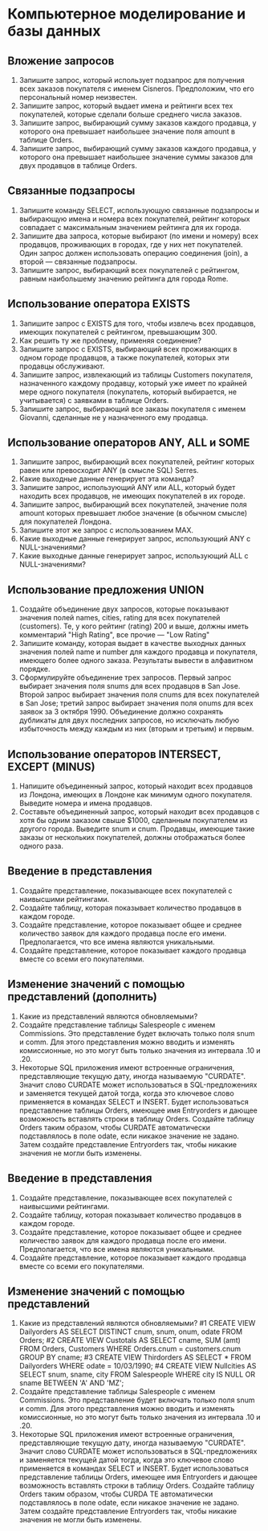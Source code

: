 # Компьютерное моделирование и базы данных

## Вложение запросов

1. Запишите запрос, который использует подзапрос для получения всех заказов покупателя с именем Cisneros. Предположим, что его персональный номер неизвестен.
2. Запишите запрос, который выдает имена и рейтинги всех тех покупателей, которые сделали больше среднего числа заказов.
3. Запишите запрос, выбирающий сумму заказов каждого продавца, у которого она превышает наибольшее значение поля amount в таблице Orders.
4. Запишите запрос, выбирающий сумму заказов каждого продавца, у которого она превышает наибольшее значение суммы заказов для двух продавцов в таблице Orders.

## Связанные подзапросы

1. Запишите команду SELECT, использующую связанные подзапросы и выбирающую имена и номера всех покупателей, рейтинг которых совпадает с максимальным значением рейтинга для их города.
2. Запишите два запроса, которые выбирают (по имени и номеру) всех продавцов, проживающих в городах, где у них нет покупателей. Один запрос должен использовать операцию соединения (join), а второй — связанные подзапросы.
3. Запишите запрос, выбирающий всех покупателей с рейтингом, равным наибольшему значению рейтинга для города Rome.

## Использование оператора EXISTS

1. Запишите запрос с EXISTS для того, чтобы извлечь всех продавцов, имеющих покупателей с рейтингом, превышающим 300.
2. Как решить ту же проблему, применяя соединение?
3. Запишите запрос с EXISTS, выбирающий всех проживающих в одном городе продавцов, а также покупателей, которых эти продавцы обслуживают.
4. Запишите запрос, извлекающий из таблицы Customers покупателя, назначенного каждому продавцу, который уже имеет по крайней мере одного покупателя (покупатель, который выбирается, не учитывается) с заявками в таблице Orders.
5. Запишите запрос, выбирающий все заказы покупателя с именем Giovanni, сделанные не у назначенного ему продавца.

## Использование операторов ANY, ALL и SOME

1. Запишите запрос, выбирающий всех покупателей, рейтинг которых равен или превосходит ANY (в смысле SQL) Serres.
2. Какие выходные данные генерирует эта команда?
3. Запишите запрос, использующий ANY или ALL, который будет находить всех продавцов, не имеющих покупателей в их городе.
4. Запишите запрос, выбирающий всех покупателей, значение поля amount которых превышает любое значение (в обычном смысле) для покупателей Лондона.
5. Запишите этот же запрос с использованием MAX.
6. Какие выходные данные генерирует запрос, использующий ANY с NULL-значениями?
7. Какие выходные данные генерирует запрос, использующий ALL с NULL-значениями?

## Использование предложения UNION

1. Создайте объединение двух запросов, которые показывают значения полей names, cities, rating для всех покупателей (customers). Те, у кого рейтинг (rating) 200 и выше, должны иметь комментарий "High Rating", все прочие — "Low Rating"
2. Запишите команду, которая выдает в качестве выходных данных значения полей name и number для каждого продавца и покупателя, имеющего более одного заказа. Результаты вывести в алфавитном порядке.
3. Сформулируйте объединение трех запросов. Первый запрос выбирает значения поля snums для всех продавцов в San Jose. Второй запрос выбирает значения поля cnums для всех покупателей в San Jose; третий запрос выбирает значения поля onums для всех заявок за 3 октября 1990. Объединение должно сохранять дубликаты для двух последних запросов, но исключать любую избыточность между каждым из них (вторым и третьим) и первым.

## Использование операторов INTERSECT, EXCEPT (MINUS)

1. Напишите объединенный запрос, который находит всех продавцов из Лондона, имеющих в Лондоне как минимум одного покупателя. Выведите номера и имена продавцов.
2. Составьте объединенный запрос, который находит всех продавцов с хотя бы одним заказом свыше $1000, сделанным покупателем из другого города. Выведите snum и cnum. Продавцы, имеющие такие заказы от нескольких покупателей, должны отображаться более одного раза.

## Введение в представления

1. Создайте представление, показывающее всех покупателей с наивысшими рейтингами.
2. Создайте таблицу, которая показывает количество продавцов в каждом городе.
3. Создайте представление, которое показывает общее и среднее количество заявок для каждого продавца после его имени. Предполагается, что все имена являются уникальными.
4. Создайте представление, которое показывает каждого продавца вместе со всеми его покупателями.

## Изменение значений с помощью представлений (дополнить)

1. Какие из представлений являются обновляемыми?
2. Создайте представление таблицы Salespeople с именем Commissions. Это представление будет включать только поля snum и comm. Для этого представления можно вводить и изменять комиссионные, но это могут быть только значения из интервала .10 и .20.
3. Некоторые SQL приложения имеют встроенные ограничения, представляющие текущую дату, иногда называемую "CURDATE". Значит слово CURDATE может использоваться в SQL-предложениях и заменяется текущей датой тогда, когда это ключевое слово применяется в командах SELECT и INSERT. Будет использоваться представление таблицы Orders, имеющее имя Entryorders и дающее возможность вставлять строки в таблицу Orders. Создайте таблицу Orders таким образом, чтобы CURDATE автоматически подставлялось в поле odate, если никакое значение не задано. Затем создайте представление Entryorders так, чтобы никакие значения не могли быть изменены.

## Введение в представления

1. Создайте представление, показывающее всех покупателей с наивысшими рейтингами.
2. Создайте таблицу, которая показывает количество продавцов в каждом городе.
3. Создайте представление, которое показывает общее и среднее количество заявок для каждого продавца после его имени. Предполагается, что все имена являются уникальными.
4. Создайте представление, которое показывает каждого продавца вместе со всеми его покупателями.

## Изменение значений с помощью представлений

1. Какие из представлений являются обновляемыми?
   #1 CREATE VIEW Dailyorders
      AS SELECT DISTINCT cnum, snum, onum, odate
          FROM Orders;
   #2 CREATE VIEW Custotals
      AS SELECT cname, SUM (amt)
        FROM Orders, Customers
        WHERE Orders.cnum = customers.cnum
        GROUP BY cname;
   #З CREATE VIEW Thirdorders
      AS SELECT *
        FROM Dailyorders
        WHERE odate = 10/03/1990;
   #4 CREATE VIEW Nullcities
      AS SELECT snum, sname, city
        FROM Salespeople
        WHERE city IS NULL
        OR sname BETWEEN 'A' AND 'MZ';
2. Создайте представление таблицы Salespeople с именем Commissions. Это представление
будет включать только поля snum и comm. Для этого представления
можно вводить и изменять комиссионные, но это могут быть только значения из
интервала .10 и .20.
3. Некоторые SQL приложения имеют встроенные ограничения, представляющие
текущую дату, иногда называемую "CURDATE". Значит слово CURDATE может
использоваться в SQL-предложениях и заменяется текущей датой тогда, когда
это ключевое слово применяется в командах SELECT и INSERT. Будет
использоваться представление таблицы Orders, имеющее имя Entryorders и дающее
возможность вставлять строки в таблицу Orders. Создайте таблицу Orders таким
образом, чтобы CURDA ТЕ автоматически подставлялось в поле odate, если
никакое значение не задано. Затем создайте представление Entryorders так, чтобы
никакие значения не могли быть изменены.
